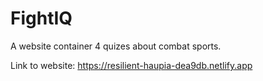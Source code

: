 # FightIQ


A website container 4 quizes about combat sports.

Link to website: https://resilient-haupia-dea9db.netlify.app
